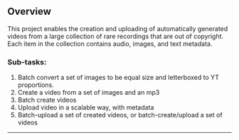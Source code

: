 ## Overview

This project enables the creation and uploading of automatically generated videos from a large collection of rare recordings that are out of copyright. Each item in the collection contains audio, images, and text metadata. 

### Sub-tasks:

1) Batch convert a set of images to be equal size and letterboxed to YT proportions.
2) Create a video from a set of images and an mp3
3) Batch create videos
4) Upload video in a scalable way, with metadata
5) Batch-upload a set of created videos, or batch-create/upload a set of videos

_________________________________________
 